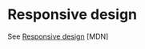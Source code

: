 # Responsive design

See [Responsive design](https://developer.mozilla.org/en-US/docs/Learn/CSS/CSS_layout/Responsive_Design) [MDN]